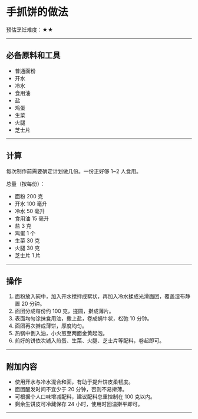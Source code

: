 # 手抓饼的做法

预估烹饪难度：★★

---

## 必备原料和工具

- 普通面粉  
- 开水  
- 冷水  
- 食用油  
- 盐  
- 鸡蛋  
- 生菜  
- 火腿  
- 芝士片

---

## 计算

每次制作前需要确定计划做几份。一份正好够 1~2 人食用。

总量（按每份）：

- 面粉 200 克  
- 开水 100 毫升  
- 冷水 50 毫升  
- 食用油 15 毫升  
- 盐 3 克  
- 鸡蛋 1 个  
- 生菜 30 克  
- 火腿 30 克  
- 芝士片 1 片

---

## 操作

1. 面粉放入碗中，加入开水搅拌成絮状，再加入冷水揉成光滑面团，覆盖湿布静置 20 分钟。  
2. 面团分成每份约 100 克，搓圆，擀成薄片。  
3. 表面均匀涂抹食用油，撒上盐，卷成蜗牛状，松弛 10 分钟。  
4. 面团再次擀成薄饼，厚度均匀。  
5. 热锅中倒入油，小火煎至两面金黄起泡。  
6. 煎好的饼依次铺入煎蛋、生菜、火腿、芝士片等配料，卷起即可。

---

## 附加内容

- 使用开水与冷水混合和面，有助于提升饼皮柔韧度。  
- 面团醒发时间不宜少于 20 分钟，否则不易擀薄。  
- 可根据个人口味增减配料，建议配料总重控制在 100 克以内。  
- 剩余生饼皮可冷藏保存 24 小时，使用时回温擀平即可。

---